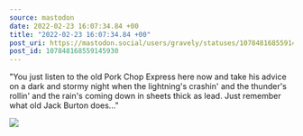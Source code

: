 ```yaml
---
source: mastodon
date: 2022-02-23 16:07:34.84 +00
title: "2022-02-23 16:07:34.84 +00"
post_uri: https://mastodon.social/users/gravely/statuses/107848168559145930
post_id: 107848168559145930
---
```

"You just listen to the old Pork Chop Express here now and take his advice on a dark and stormy night when the lightning's crashin' and the thunder's rollin' and the rain's coming down in sheets thick as lead. Just remember what old Jack Burton does..."


![](/images/107848168476221110.jpg)

